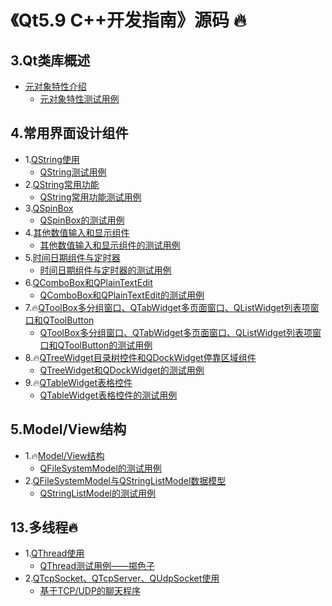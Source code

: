 # 《Qt5.9 C++开发指南》源码 🔥

## 3.Qt类库概述

- [元对象特性介绍](./samp3_1/README.md)<br>
    - [元对象特性测试用例](./samp3_1)<br>

## 4.常用界面设计组件

- 1.[QString使用](./samp4_1/README.md)<br>
    - [QString测试用例](./samp4_1)<br>
- 2.[QString常用功能](./samp4_2/README.md)<br>
    - [QString常用功能测试用例](./samp4_2)<br>
- 3.[QSpinBox](./samp4_3/README.md)<br>
    - [QSpinBox的测试用例](./samp4_3)<br>
- 4.[其他数值输入和显示组件](./samp4_4/README.md)<br>
    - [其他数值输入和显示组件的测试用例](./samp4_4)<br>
- 5.[时间日期组件与定时器](./samp4_5/README.md)<br>
    - [时间日期组件与定时器的测试用例](./samp4_5)<br>
- 6.[QComboBox和QPlainTextEdit](./samp4_6/README.md)<br>
    - [QComboBox和QPlainTextEdit的测试用例](./samp4_6)<br>
- 7.🔥[QToolBox多分组窗口、QTabWidget多页面窗口、QListWidget列表项窗口和QToolButton](./samp4_7/README.md)<br>
    - [QToolBox多分组窗口、QTabWidget多页面窗口、QListWidget列表项窗口和QToolButton的测试用例](./samp4_7)<br>
- 8.🔥[QTreeWidget目录树控件和QDockWidget停靠区域组件](./samp4_8/README.md)<br>
    - [QTreeWidget和QDockWidget的测试用例](./samp4_8)<br>
- 9.🔥[QTableWidget表格控件](./samp4_9/README.md)<br>
    - [QTableWidget表格控件的测试用例](./samp4_9)<br>

## 5.Model/View结构

- 1.🔥[Model/View结构](./samp5_1/README.md)<br>
  - [QFileSystemModel的测试用例](./samp5_1)<br>
- 2.[QFileSystemModel与QStringListModel数据模型](./samp5_2/README.md)<br>
  - [QStringListModel的测试用例](./samp5_2)<br>

## 13.多线程🔥

- 1.[QThread使用](./samp13_1/README.md)<br>
    - [QThread测试用例——掷色子](./samp13_1)<br>
- 2.[QTcpSocket、QTcpServer、QUdpSocket使用](./samp13_chat/README.md)<br>
    - [基于TCP/UDP的聊天程序](./samp13_chat)<br>